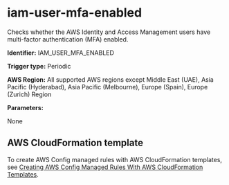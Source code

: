 # iam\-user\-mfa\-enabled<a name="iam-user-mfa-enabled"></a>

Checks whether the AWS Identity and Access Management users have multi\-factor authentication \(MFA\) enabled\. 

**Identifier:** IAM\_USER\_MFA\_ENABLED

**Trigger type:** Periodic

**AWS Region:** All supported AWS regions except Middle East \(UAE\), Asia Pacific \(Hyderabad\), Asia Pacific \(Melbourne\), Europe \(Spain\), Europe \(Zurich\) Region

**Parameters:**

None  

## AWS CloudFormation template<a name="w2aac12c33c15b9d381c15"></a>

To create AWS Config managed rules with AWS CloudFormation templates, see [Creating AWS Config Managed Rules With AWS CloudFormation Templates](aws-config-managed-rules-cloudformation-templates.md)\.